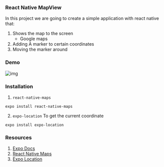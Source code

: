 ### React Native MapView

In this project we are going to create a simple application with react native that:

1. Shows the map to the screen
   - Google maps
2. Adding A marker to certain coordinates
3. Moving the marker around

### Demo

![img]()

### Installation

1. `react-native-maps`

```
expo install react-native-maps
```

2. `expo-location`
   To get the current coordinate

```
expo install expo-location
```

### Resources

1. [Expo Docs](https://docs.expo.dev/versions/latest/sdk/map-view/)
2. [React Native Maps](https://github.com/react-native-maps/react-native-maps)
3. [Expo Location](https://docs.expo.dev/versions/latest/sdk/location/)
